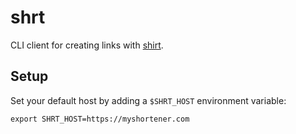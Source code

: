 # shrt
CLI client for creating links with [shirt](https://github.com/ErikBoesen/shirt).

## Setup
Set your default host by adding a `$SHRT_HOST` environment variable:

    export SHRT_HOST=https://myshortener.com
